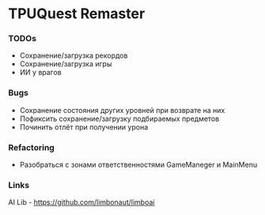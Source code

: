 # TPUQuest Remaster

### TODOs

- Сохранение/загрузка рекордов
- Сохранение/загрузка игры
- ИИ у врагов

### Bugs

- Сохранение состояния других уровней при возврате на них
- Пофиксить сохранение/загрузку подбираемых предметов
- Починить отлёт при получении урона

### Refactoring

- Разобраться с зонами ответственностями GameManeger и MainMenu

### Links

AI Lib - https://github.com/limbonaut/limboai
